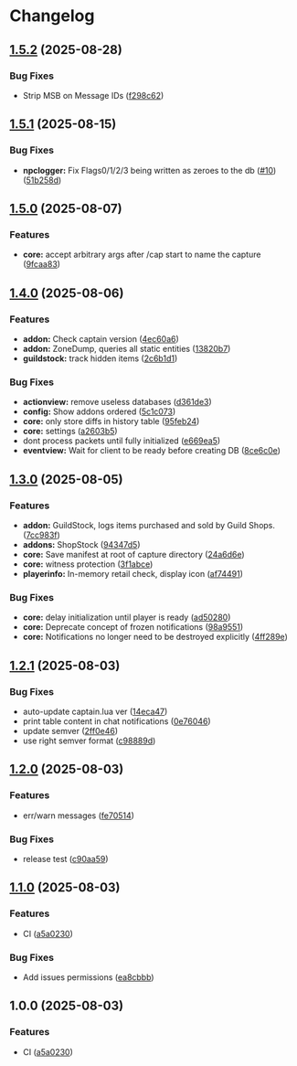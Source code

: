 # Changelog

## [1.5.2](https://github.com/sruon/captain/compare/v1.5.1...v1.5.2) (2025-08-28)


### Bug Fixes

* Strip MSB on Message IDs ([f298c62](https://github.com/sruon/captain/commit/f298c62e0a5bf67627130b1db1e0155b00ae4d0b))

## [1.5.1](https://github.com/sruon/captain/compare/v1.5.0...v1.5.1) (2025-08-15)


### Bug Fixes

* **npclogger:** Fix Flags0/1/2/3 being written as zeroes to the db ([#10](https://github.com/sruon/captain/issues/10)) ([51b258d](https://github.com/sruon/captain/commit/51b258d1a4d9437f3461761cc7971f281ecb2f92))

## [1.5.0](https://github.com/sruon/captain/compare/v1.4.0...v1.5.0) (2025-08-07)


### Features

* **core:** accept arbitrary args after /cap start to name the capture ([9fcaa83](https://github.com/sruon/captain/commit/9fcaa83223d2773e882bcb8764a96ae270ca5fa7))

## [1.4.0](https://github.com/sruon/captain/compare/v1.3.0...v1.4.0) (2025-08-06)


### Features

* **addon:** Check captain version ([4ec60a6](https://github.com/sruon/captain/commit/4ec60a6c47a99a998ba7dde74638f21a1e8bcedd))
* **addon:** ZoneDump, queries all static entities ([13820b7](https://github.com/sruon/captain/commit/13820b7af77a2c3200f0e80858e8a5ce8199755d))
* **guildstock:** track hidden items ([2c6b1d1](https://github.com/sruon/captain/commit/2c6b1d1886cb3e89d23afafc2e54d4c33dcee260))


### Bug Fixes

* **actionview:** remove useless databases ([d361de3](https://github.com/sruon/captain/commit/d361de3006320921d3f8b72bf27bf171e0dd878d))
* **config:** Show addons ordered ([5c1c073](https://github.com/sruon/captain/commit/5c1c073defb9224d01aa4ad7b035ba7289ada8c0))
* **core:** only store diffs in history table ([95feb24](https://github.com/sruon/captain/commit/95feb24a494c95f0df19922a7e65a37e4da94271))
* **core:** settings ([a2603b5](https://github.com/sruon/captain/commit/a2603b539bf285983b6f107dd500b105521c426f))
* dont process packets until fully initialized ([e669ea5](https://github.com/sruon/captain/commit/e669ea5dd1c628d00d6409f1ff77364855ae10d6))
* **eventview:** Wait for client to be ready before creating DB ([8ce6c0e](https://github.com/sruon/captain/commit/8ce6c0e6215f7a4c223207d11a96e444557f5f20))

## [1.3.0](https://github.com/sruon/captain/compare/v1.2.1...v1.3.0) (2025-08-05)


### Features

* **addon:** GuildStock, logs items purchased and sold by Guild Shops. ([7cc983f](https://github.com/sruon/captain/commit/7cc983f29122db55c9245f0ab2ee4e6826feef43))
* **addons:** ShopStock ([94347d5](https://github.com/sruon/captain/commit/94347d5a2d8234a46c5456e54bcb9e3fdeaa2734))
* **core:** Save manifest at root of capture directory ([24a6d6e](https://github.com/sruon/captain/commit/24a6d6e266a721c399893247a75000f2cad99a52))
* **core:** witness protection ([3f1abce](https://github.com/sruon/captain/commit/3f1abceb6d62f08df523dd289b83a9db7ddd1edf))
* **playerinfo:** In-memory retail check, display icon ([af74491](https://github.com/sruon/captain/commit/af74491ff4e4f2a092cf4301bc1b823d52b0a109))


### Bug Fixes

* **core:** delay initialization until player is ready ([ad50280](https://github.com/sruon/captain/commit/ad5028038cfee1402867224282b121760ce7f5ce))
* **core:** Deprecate concept of frozen notifications ([98a9551](https://github.com/sruon/captain/commit/98a9551e0fcdf83cfa1b4e6ffbd10a1a7af36ee4))
* **core:** Notifications no longer need to be destroyed explicitly ([4ff289e](https://github.com/sruon/captain/commit/4ff289e74639e4aea4c22bce7b473c33aac53467))

## [1.2.1](https://github.com/sruon/captain/compare/v1.2.0...v1.2.1) (2025-08-03)


### Bug Fixes

* auto-update captain.lua ver ([14eca47](https://github.com/sruon/captain/commit/14eca47e55d44de5146d5d169a10c13572300efe))
* print table content in chat notifications ([0e76046](https://github.com/sruon/captain/commit/0e76046dab04216176777fb8b6ff57dc27a18426))
* update semver ([2ff0e46](https://github.com/sruon/captain/commit/2ff0e466ab29529354a28d842223f715dc1ae4be))
* use right semver format ([c98889d](https://github.com/sruon/captain/commit/c98889d59adde5d2d7f03eaf0e0cc789d94b4aa6))

## [1.2.0](https://github.com/sruon/captain/compare/v1.1.0...v1.2.0) (2025-08-03)


### Features

* err/warn messages ([fe70514](https://github.com/sruon/captain/commit/fe70514806710def2779945fc37fb4d5217e83a3))


### Bug Fixes

* release test ([c90aa59](https://github.com/sruon/captain/commit/c90aa59376b8c593a2fb5aaeb13e82c3f19d0f2a))

## [1.1.0](https://github.com/sruon/captain/compare/v1.0.0...v1.1.0) (2025-08-03)


### Features

* CI ([a5a0230](https://github.com/sruon/captain/commit/a5a0230978eed2a05e9ead886ecf0f0262ebabd7))


### Bug Fixes

* Add issues permissions ([ea8cbbb](https://github.com/sruon/captain/commit/ea8cbbb8a05493c663f4ee94ac23af2e083d2098))

## 1.0.0 (2025-08-03)


### Features

* CI ([a5a0230](https://github.com/sruon/captain/commit/a5a0230978eed2a05e9ead886ecf0f0262ebabd7))
